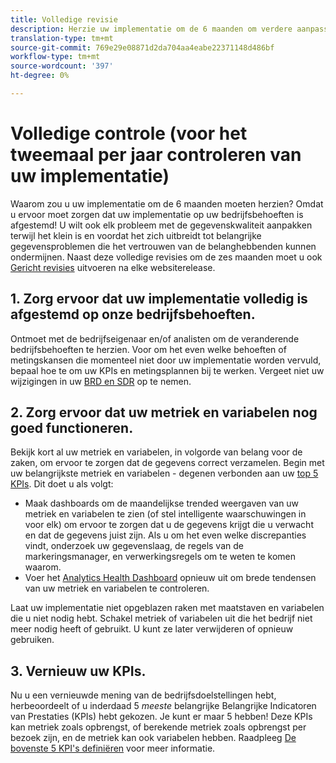 ```yaml
---
title: Volledige revisie
description: Herzie uw implementatie om de 6 maanden om verdere aanpassing aan bedrijfsbehoeften en KPIs te verzekeren.
translation-type: tm+mt
source-git-commit: 769e29e08871d2da704aa4eabe22371148d486bf
workflow-type: tm+mt
source-wordcount: '397'
ht-degree: 0%

---
```



# Volledige controle (voor het tweemaal per jaar controleren van uw implementatie)

Waarom zou u uw implementatie om de 6 maanden moeten herzien? Omdat u ervoor moet zorgen dat uw implementatie op uw bedrijfsbehoeften is afgestemd! U wilt ook elk probleem met de gegevenskwaliteit aanpakken terwijl het klein is en voordat het zich uitbreidt tot belangrijke gegevensproblemen die het vertrouwen van de belanghebbenden kunnen ondermijnen. Naast deze volledige revisies om de zes maanden moet u ook [Gericht revisies](/help/implement/review/focused-review.md) uitvoeren na elke websiterelease.

## 1. Zorg ervoor dat uw implementatie volledig is afgestemd op onze bedrijfsbehoeften.

Ontmoet met de bedrijfseigenaar en/of analisten om de veranderende bedrijfsbehoeften te herzien. Voor om het even welke behoeften of metingskansen die momenteel niet door uw implementatie worden vervuld, bepaal hoe te om uw KPIs en metingsplannen bij te werken. Vergeet niet uw wijzigingen in uw [BRD en SDR](https://experienceleague.adobe.com/docs/analytics-learn/tutorials/implementation/implementation-basics/creating-a-business-requirements-document.html?lang=en#implementation) op te nemen.

## 2. Zorg ervoor dat uw metriek en variabelen nog goed functioneren.

Bekijk kort al uw metriek en variabelen, in volgorde van belang voor de zaken, om ervoor te zorgen dat de gegevens correct verzamelen. Begin met uw belangrijkste metriek en variabelen - degenen verbonden aan uw [top 5 KPIs](https://experienceleague.adobe.com/docs/analytics/implementation/review/define-kpis.html?lang=en#review). Dit doet u als volgt:

* Maak dashboards om de maandelijkse trended weergaven van uw metriek en variabelen te zien (of stel intelligente waarschuwingen in voor elk) om ervoor te zorgen dat u de gegevens krijgt die u verwacht en dat de gegevens juist zijn. Als u om het even welke discrepanties vindt, onderzoek uw gegevenslaag, de regels van de markeringsmanager, en verwerkingsregels om te weten te komen waarom.
* Voer het [Analytics Health Dashboard](https://assets.adobe.com/public/9549dbe7-765a-4899-77b8-85cbba1a4252) opnieuw uit om brede tendensen van uw metriek en variabelen te controleren.

Laat uw implementatie niet opgeblazen raken met maatstaven en variabelen die u niet nodig hebt. Schakel metriek of variabelen uit die het bedrijf niet meer nodig heeft of gebruikt. U kunt ze later verwijderen of opnieuw gebruiken.

## 3. Vernieuw uw KPIs.

Nu u een vernieuwde mening van de bedrijfsdoelstellingen hebt, herbeoordeelt of u inderdaad 5 *meeste* belangrijke Belangrijke Indicatoren van Prestaties (KPIs) hebt gekozen. Je kunt er maar 5 hebben! Deze KPIs kan metriek zoals opbrengst, of berekende metriek zoals opbrengst per bezoek zijn, en de metriek kan ook variabelen hebben. Raadpleeg [De bovenste 5 KPI&#39;s definiëren](/help/implement/review/define-kpis.md) voor meer informatie.
